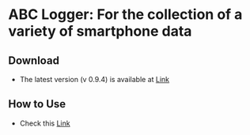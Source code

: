 # ABC Logger: For the collection of a variety of smartphone data

## Download
* The latest version (v 0.9.4) is available at [Link](./app/apks/debug/kaist.iclab.abclogger-v0.9.4-debug.apk)

## How to Use
* Check this [Link](https://docs.google.com/presentation/d/1Spsh91PjZ-rfkQiY6rQLb5tOxaEkIvrDn3eZffrZgs4/edit?usp=sharing)



